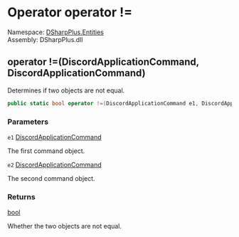 # Operator operator \!=

Namespace: [DSharpPlus.Entities](DSharpPlus.Entities.md)  
Assembly: DSharpPlus.dll

## <a id="DSharpPlus_Entities_DiscordApplicationCommand_op_Inequality_DSharpPlus_Entities_DiscordApplicationCommand_DSharpPlus_Entities_DiscordApplicationCommand_"></a>operator \!=\(DiscordApplicationCommand, DiscordApplicationCommand\)

Determines if two <xref href="DSharpPlus.Entities.DiscordApplicationCommand" data-throw-if-not-resolved="false"></xref> objects are not equal.

```csharp
public static bool operator !=(DiscordApplicationCommand e1, DiscordApplicationCommand e2)
```

### Parameters

`e1` [DiscordApplicationCommand](DSharpPlus.Entities.DiscordApplicationCommand.md)

The first command object.

`e2` [DiscordApplicationCommand](DSharpPlus.Entities.DiscordApplicationCommand.md)

The second command object.

### Returns

[bool](https://learn.microsoft.com/dotnet/api/system.boolean)

Whether the two <xref href="DSharpPlus.Entities.DiscordApplicationCommand" data-throw-if-not-resolved="false"></xref> objects are not equal.

